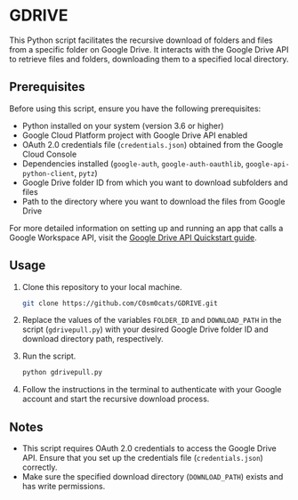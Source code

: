 # GDRIVE

This Python script facilitates the recursive download of folders and files from a specific folder on Google Drive.
It interacts with the Google Drive API to retrieve files and folders, downloading them to a specified local directory.

## Prerequisites

Before using this script, ensure you have the following prerequisites:
- Python installed on your system (version 3.6 or higher)
- Google Cloud Platform project with Google Drive API enabled
- OAuth 2.0 credentials file (`credentials.json`) obtained from the Google Cloud Console
- Dependencies installed (`google-auth`, `google-auth-oauthlib`, `google-api-python-client`, `pytz`)
- Google Drive folder ID from which you want to download subfolders and files
- Path to the directory where you want to download the files from Google Drive

For more detailed information on setting up and running an app that calls a Google Workspace API, visit the [Google Drive API Quickstart guide](https://developers.google.com/drive/api/quickstart/python).

## Usage

1. Clone this repository to your local machine.

    ```bash
    git clone https://github.com/C0sm0cats/GDRIVE.git
    ```

2. Replace the values of the variables `FOLDER_ID` and `DOWNLOAD_PATH` in the script (`gdrivepull.py`) with your desired Google Drive folder ID and download directory path, respectively.

3. Run the script.

    ```bash
    python gdrivepull.py
    ```

4. Follow the instructions in the terminal to authenticate with your Google account and start the recursive download process.

## Notes

- This script requires OAuth 2.0 credentials to access the Google Drive API. Ensure that you set up the credentials file (`credentials.json`) correctly.
- Make sure the specified download directory (`DOWNLOAD_PATH`) exists and has write permissions.
